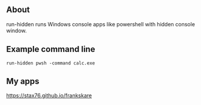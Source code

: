 
About
-----

run-hidden runs Windows console apps like powershell with hidden console window.

Example command line
--------------------

```
run-hidden pwsh -command calc.exe
```

My apps
-------

https://stax76.github.io/frankskare
